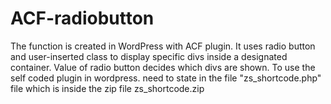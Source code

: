 # ACF-radiobutton
The function is created in WordPress with ACF plugin. It uses radio button and user-inserted class to display specific divs inside a designated container. Value of radio button decides which divs are shown.
To use the self coded plugin in wordpress. need to state in the file "zs_shortcode.php" file which is inside the zip file zs_shortcode.zip

